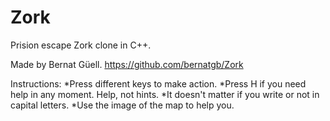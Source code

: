 # Zork
Prision escape Zork clone in C++.

Made by Bernat Güell.
https://github.com/bernatgb/Zork

Instructions:
*Press different keys to make action.
*Press H if you need help in any moment. Help, not hints.
*It doesn't matter if you write or not in capital letters.
*Use the image of the map to help you.
